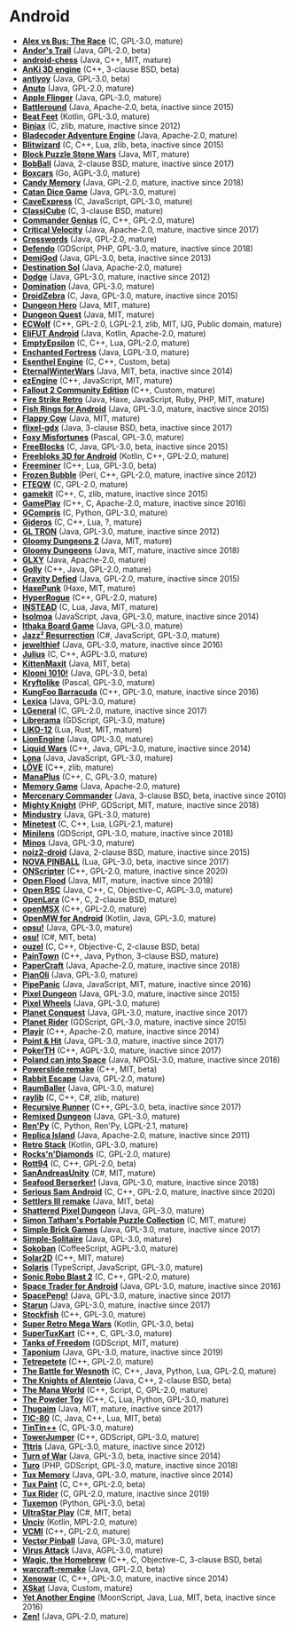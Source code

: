 [comment]: # (autogenerated content, do not edit)
# Android

- **[Alex vs Bus: The Race](../alex_vs_bus_the_race.md)** (C, GPL-3.0, mature)
- **[Andor's Trail](../andors_trail.md)** (Java, GPL-2.0, beta)
- **[android-chess](../android-chess.md)** (Java, C++, MIT, mature)
- **[AnKi 3D engine](../anki_3d_engine.md)** (C++, 3-clause BSD, beta)
- **[antiyoy](../antiyoy.md)** (Java, GPL-3.0, beta)
- **[Anuto](../anuto.md)** (Java, GPL-2.0, mature)
- **[Apple Flinger](../apple_flinger.md)** (Java, GPL-3.0, mature)
- **[Battleround](../battleround.md)** (Java, Apache-2.0, beta, inactive since 2015)
- **[Beat Feet](../beat_feet.md)** (Kotlin, GPL-3.0, mature)
- **[Biniax](../biniax.md)** (C, zlib, mature, inactive since 2012)
- **[Bladecoder Adventure Engine](../bladecoder_adventure_engine.md)** (Java, Apache-2.0, mature)
- **[Blitwizard](../blitwizard.md)** (C, C++, Lua, zlib, beta, inactive since 2015)
- **[Block Puzzle Stone Wars](../block_puzzle_stone_wars.md)** (Java, MIT, mature)
- **[BobBall](../bobball.md)** (Java, 2-clause BSD, mature, inactive since 2017)
- **[Boxcars](../boxcars.md)** (Go, AGPL-3.0, mature)
- **[Candy Memory](../candy_memory.md)** (Java, GPL-2.0, mature, inactive since 2018)
- **[Catan Dice Game](../catan_dice_game.md)** (Java, GPL-3.0, mature)
- **[CaveExpress](../caveexpress.md)** (C, JavaScript, GPL-3.0, mature)
- **[ClassiCube](../classicube.md)** (C, 3-clause BSD, mature)
- **[Commander Genius](../commander_genius.md)** (C, C++, GPL-2.0, mature)
- **[Critical Velocity](../critical_velocity.md)** (Java, Apache-2.0, mature, inactive since 2017)
- **[Crosswords](../crosswords.md)** (Java, GPL-2.0, mature)
- **[Defendo](../defendo.md)** (GDScript, PHP, GPL-3.0, mature, inactive since 2018)
- **[DemiGod](../demigod.md)** (Java, GPL-3.0, beta, inactive since 2013)
- **[Destination Sol](../destination_sol.md)** (Java, Apache-2.0, mature)
- **[Dodge](../dodge.md)** (Java, GPL-3.0, mature, inactive since 2012)
- **[Domination](../domination.md)** (Java, GPL-3.0, mature)
- **[DroidZebra](../droidzebra.md)** (C, Java, GPL-3.0, mature, inactive since 2015)
- **[Dungeon Hero](../dungeon_hero.md)** (Java, MIT, mature)
- **[Dungeon Quest](../dungeon_quest.md)** (Java, MIT, mature)
- **[ECWolf](../ecwolf.md)** (C++, GPL-2.0, LGPL-2.1, zlib, MIT, IJG, Public domain, mature)
- **[EliFUT Android](../elifut_android.md)** (Java, Kotlin, Apache-2.0, mature)
- **[EmptyEpsilon](../emptyepsilon.md)** (C, C++, Lua, GPL-2.0, mature)
- **[Enchanted Fortress](../enchanted_fortress.md)** (Java, LGPL-3.0, mature)
- **[Esenthel Engine](../esenthel_engine.md)** (C, C++, Custom, beta)
- **[EternalWinterWars](../eternalwinterwars.md)** (Java, MIT, beta, inactive since 2014)
- **[ezEngine](../ezengine.md)** (C++, JavaScript, MIT, mature)
- **[Fallout 2 Community Edition](../fallout_2_community_edition.md)** (C++, Custom, mature)
- **[Fire Strike Retro](../fire_strike_retro.md)** (Java, Haxe, JavaScript, Ruby, PHP, MIT, mature)
- **[Fish Rings for Android](../fish_rings_for_android.md)** (Java, GPL-3.0, mature, inactive since 2015)
- **[Flappy Cow](../flappy_cow.md)** (Java, MIT, mature)
- **[flixel-gdx](../flixel-gdx.md)** (Java, 3-clause BSD, beta, inactive since 2017)
- **[Foxy Misfortunes](../foxy_misfortunes.md)** (Pascal, GPL-3.0, mature)
- **[FreeBlocks](../freeblocks.md)** (C, Java, GPL-3.0, beta, inactive since 2015)
- **[Freebloks 3D for Android](../freebloks_3d_for_android.md)** (Kotlin, C++, GPL-2.0, mature)
- **[Freeminer](../freeminer.md)** (C++, Lua, GPL-3.0, beta)
- **[Frozen Bubble](../frozen_bubble.md)** (Perl, C++, GPL-2.0, mature, inactive since 2012)
- **[FTEQW](../fteqw.md)** (C, GPL-2.0, mature)
- **[gamekit](../gamekit.md)** (C++, C, zlib, mature, inactive since 2015)
- **[GamePlay](../gameplay3d.md)** (C++, C, Apache-2.0, mature, inactive since 2016)
- **[GCompris](../gcompris.md)** (C, Python, GPL-3.0, mature)
- **[Gideros](../gideros.md)** (C, C++, Lua, ?, mature)
- **[GL TRON](../gl_tron.md)** (Java, GPL-3.0, mature, inactive since 2012)
- **[Gloomy Dungeons 2](../gloomy_dungeons_2.md)** (Java, MIT, mature)
- **[Gloomy Dungeons](../gloomy_dungeons.md)** (Java, MIT, mature, inactive since 2018)
- **[GLXY](../glxy.md)** (Java, Apache-2.0, mature)
- **[Golly](../golly.md)** (C++, Java, GPL-2.0, mature)
- **[Gravity Defied](../gravity_defied.md)** (Java, GPL-2.0, mature, inactive since 2015)
- **[HaxePunk](../haxepunk.md)** (Haxe, MIT, mature)
- **[HyperRogue](../hyperrogue.md)** (C++, GPL-2.0, mature)
- **[INSTEAD](../instead.md)** (C, Lua, Java, MIT, mature)
- **[Isolmoa](../isolmoa.md)** (JavaScript, Java, GPL-3.0, mature, inactive since 2014)
- **[Ithaka Board Game](../ithaka_board_game.md)** (Java, GPL-3.0, mature)
- **[Jazz² Resurrection](../jazz_resurrection.md)** (C#, JavaScript, GPL-3.0, mature)
- **[jewelthief](../jewelthief.md)** (Java, GPL-3.0, mature, inactive since 2016)
- **[Julius](../julius.md)** (C, C++, AGPL-3.0, mature)
- **[KittenMaxit](../kittenmaxit.md)** (Java, MIT, beta)
- **[Klooni 1010!](../klooni_1010.md)** (Java, GPL-3.0, beta)
- **[Kryftolike](../kryftolike.md)** (Pascal, GPL-3.0, mature)
- **[KungFoo Barracuda](../kungfoo_barracuda.md)** (C++, GPL-3.0, mature, inactive since 2016)
- **[Lexica](../lexica.md)** (Java, GPL-3.0, mature)
- **[LGeneral](../lgeneral.md)** (C, GPL-2.0, mature, inactive since 2017)
- **[Librerama](../librerama.md)** (GDScript, GPL-3.0, mature)
- **[LIKO-12](../liko-12.md)** (Lua, Rust, MIT, mature)
- **[LionEngine](../lionengine.md)** (Java, GPL-3.0, mature)
- **[Liquid Wars](../liquid_wars.md)** (C++, Java, GPL-3.0, mature, inactive since 2014)
- **[Lona](../lona.md)** (Java, JavaScript, GPL-3.0, mature)
- **[LÖVE](../love.md)** (C++, zlib, mature)
- **[ManaPlus](../manaplus.md)** (C++, C, GPL-3.0, mature)
- **[Memory Game](../memory_game.md)** (Java, Apache-2.0, mature)
- **[Mercenary Commander](../mercenary_commander.md)** (Java, 3-clause BSD, beta, inactive since 2010)
- **[Mighty Knight](../mighty_knight.md)** (PHP, GDScript, MIT, mature, inactive since 2018)
- **[Mindustry](../mindustry.md)** (Java, GPL-3.0, mature)
- **[Minetest](../minetest.md)** (C, C++, Lua, LGPL-2.1, mature)
- **[Minilens](../minilens.md)** (GDScript, GPL-3.0, mature, inactive since 2018)
- **[Minos](../minos.md)** (Java, GPL-3.0, mature)
- **[noiz2-droid](../noiz2-droid.md)** (Java, 2-clause BSD, mature, inactive since 2015)
- **[NOVA PINBALL](../nova_pinball.md)** (Lua, GPL-3.0, beta, inactive since 2017)
- **[ONScripter](../onscripter.md)** (C++, GPL-2.0, mature, inactive since 2020)
- **[Open Flood](../open_flood.md)** (Java, MIT, mature, inactive since 2018)
- **[Open RSC](../open_rsc.md)** (Java, C++, C, Objective-C, AGPL-3.0, mature)
- **[OpenLara](../openlara.md)** (C++, C, 2-clause BSD, mature)
- **[openMSX](../openmsx.md)** (C++, GPL-2.0, mature)
- **[OpenMW for Android](../openmw_for_android.md)** (Kotlin, Java, GPL-3.0, mature)
- **[opsu!](../opsu.md)** (Java, GPL-3.0, mature)
- **[osu!](../osu.md)** (C#, MIT, beta)
- **[ouzel](../ouzel.md)** (C, C++, Objective-C, 2-clause BSD, beta)
- **[PainTown](../paintown.md)** (C++, Java, Python, 3-clause BSD, mature)
- **[PaperCraft](../papercraft.md)** (Java, Apache-2.0, mature, inactive since 2018)
- **[PianOli](../pianoli.md)** (Java, GPL-3.0, mature)
- **[PipePanic](../pipepanic.md)** (Java, JavaScript, MIT, mature, inactive since 2016)
- **[Pixel Dungeon](../pixel_dungeon.md)** (Java, GPL-3.0, mature, inactive since 2015)
- **[Pixel Wheels](../pixel_wheels.md)** (Java, GPL-3.0, mature)
- **[Planet Conquest](../planet_conquest.md)** (Java, GPL-3.0, mature, inactive since 2017)
- **[Planet Rider](../planet_rider.md)** (GDScript, GPL-3.0, mature, inactive since 2015)
- **[Playir](../playir.md)** (C++, Apache-2.0, mature, inactive since 2014)
- **[Point & Hit](../point_hit.md)** (Java, GPL-3.0, mature, inactive since 2017)
- **[PokerTH](../pokerth.md)** (C++, AGPL-3.0, mature, inactive since 2017)
- **[Poland can into Space](../poland_can_into_space.md)** (Java, NPOSL-3.0, mature, inactive since 2018)
- **[Powerslide remake](../powerslide_remake.md)** (C++, MIT, beta)
- **[Rabbit Escape](../rabbit_escape.md)** (Java, GPL-2.0, mature)
- **[RaumBaller](../raumballer.md)** (Java, GPL-3.0, mature)
- **[raylib](../raylib.md)** (C, C++, C#, zlib, mature)
- **[Recursive Runner](../recursive_runner.md)** (C++, GPL-3.0, beta, inactive since 2017)
- **[Remixed Dungeon](../remixed_dungeon.md)** (Java, GPL-3.0, mature)
- **[Ren'Py](../renpy.md)** (C, Python, Ren'Py, LGPL-2.1, mature)
- **[Replica Island](../replica_island.md)** (Java, Apache-2.0, mature, inactive since 2011)
- **[Retro Stack](../retro_stack.md)** (Kotlin, GPL-3.0, mature)
- **[Rocks'n'Diamonds](../rocksndiamonds.md)** (C, GPL-2.0, mature)
- **[Rott94](../rott94.md)** (C, C++, GPL-2.0, beta)
- **[SanAndreasUnity](../sanandreasunity.md)** (C#, MIT, mature)
- **[Seafood Berserker!](../seafood_berserker.md)** (Java, GPL-3.0, mature, inactive since 2018)
- **[Serious Sam Android](../serious_sam_android.md)** (C, C++, GPL-2.0, mature, inactive since 2020)
- **[Settlers III remake](../settlers_iii_remake.md)** (Java, MIT, beta)
- **[Shattered Pixel Dungeon](../shattered_pixel_dungeon.md)** (Java, GPL-3.0, mature)
- **[Simon Tatham's Portable Puzzle Collection](../simon_tathams_portable_puzzle_collection.md)** (C, MIT, mature)
- **[Simple Brick Games](../simple_brick_games.md)** (Java, GPL-3.0, mature, inactive since 2017)
- **[Simple-Solitaire](../simple-solitaire.md)** (Java, GPL-3.0, mature)
- **[Sokoban](../sokoban.md)** (CoffeeScript, AGPL-3.0, mature)
- **[Solar2D](../solar2d.md)** (C++, MIT, mature)
- **[Solaris](../solaris.md)** (TypeScript, JavaScript, GPL-3.0, mature)
- **[Sonic Robo Blast 2](../sonic_robo_blast_2.md)** (C, C++, GPL-2.0, mature)
- **[Space Trader for Android](../space_trader_for_android.md)** (Java, GPL-3.0, mature, inactive since 2016)
- **[SpacePeng!](../spacepeng.md)** (Java, GPL-3.0, mature, inactive since 2017)
- **[Starun](../starun.md)** (Java, GPL-3.0, mature, inactive since 2017)
- **[Stockfish](../stockfish.md)** (C++, GPL-3.0, mature)
- **[Super Retro Mega Wars](../super_retro_mega_wars.md)** (Kotlin, GPL-3.0, beta)
- **[SuperTuxKart](../supertuxkart.md)** (C++, C, GPL-3.0, mature)
- **[Tanks of Freedom](../tanks_of_freedom.md)** (GDScript, MIT, mature)
- **[Taponium](../taponium.md)** (Java, GPL-3.0, mature, inactive since 2019)
- **[Tetrepetete](../tetrepetete.md)** (C++, GPL-2.0, mature)
- **[The Battle for Wesnoth](../the_battle_for_wesnoth.md)** (C, C++, Java, Python, Lua, GPL-2.0, mature)
- **[The Knights of Alentejo](../the_knights_of_alentejo.md)** (Java, C++, 2-clause BSD, beta)
- **[The Mana World](../the_mana_world.md)** (C++, Script, C, GPL-2.0, mature)
- **[The Powder Toy](../the_powder_toy.md)** (C++, C, Lua, Python, GPL-3.0, mature)
- **[Thugaim](../thugaim.md)** (Java, MIT, mature, inactive since 2017)
- **[TIC-80](../tic-80.md)** (C, Java, C++, Lua, MIT, beta)
- **[TinTin++](../tintin++.md)** (C, GPL-3.0, mature)
- **[TowerJumper](../towerjumper.md)** (C++, GDScript, GPL-3.0, mature)
- **[Tttris](../tttris.md)** (Java, GPL-3.0, mature, inactive since 2012)
- **[Turn of War](../turn_of_war.md)** (Java, GPL-3.0, beta, inactive since 2014)
- **[Turo](../turo.md)** (PHP, GDScript, GPL-3.0, mature, inactive since 2018)
- **[Tux Memory](../tux_memory.md)** (Java, GPL-3.0, mature, inactive since 2014)
- **[Tux Paint](../tux_paint.md)** (C, C++, GPL-2.0, beta)
- **[Tux Rider](../tux_rider.md)** (C, GPL-2.0, mature, inactive since 2019)
- **[Tuxemon](../tuxemon.md)** (Python, GPL-3.0, beta)
- **[UltraStar Play](../ultrastar_play.md)** (C#, MIT, beta)
- **[Unciv](../unciv.md)** (Kotlin, MPL-2.0, mature)
- **[VCMI](../vcmi.md)** (C++, GPL-2.0, mature)
- **[Vector Pinball](../vector_pinball.md)** (Java, GPL-3.0, mature)
- **[Virus Attack](../virus_attack.md)** (Java, AGPL-3.0, mature)
- **[Wagic, the Homebrew](../wagic_the_homebrew.md)** (C++, C, Objective-C, 3-clause BSD, beta)
- **[warcraft-remake](../warcraft-remake.md)** (Java, GPL-2.0, beta)
- **[Xenowar](../xenowar.md)** (C, C++, GPL-3.0, mature, inactive since 2014)
- **[XSkat](../xskat.md)** (Java, Custom, mature)
- **[Yet Another Engine](../yet_another_engine.md)** (MoonScript, Java, Lua, MIT, beta, inactive since 2016)
- **[Zen!](../zen.md)** (Java, GPL-2.0, mature)